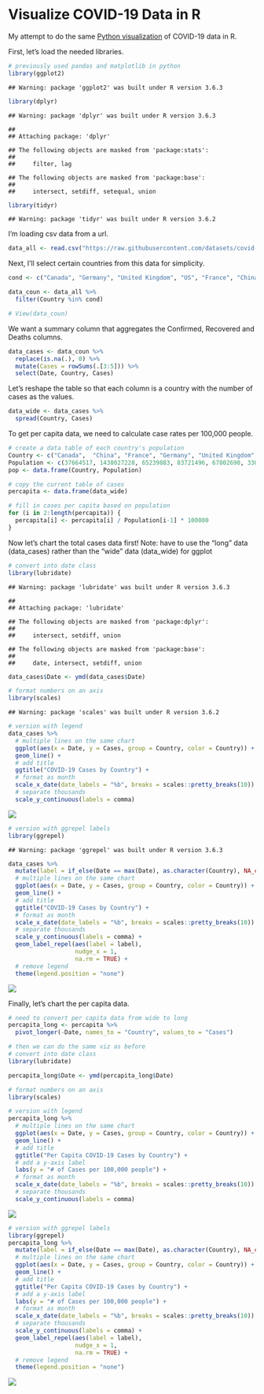 Visualize COVID-19 Data in R
================

My attempt to do the same [Python
visualization](https://towardsdatascience.com/visualizing-covid-19-data-beautifully-in-python-in-5-minutes-or-less-affc361b2c6a)
of COVID-19 data in R.

First, let’s load the needed libraries.

``` r
# previously used pandas and matplotlib in python
library(ggplot2)
```

    ## Warning: package 'ggplot2' was built under R version 3.6.3

``` r
library(dplyr)
```

    ## Warning: package 'dplyr' was built under R version 3.6.3

    ## 
    ## Attaching package: 'dplyr'

    ## The following objects are masked from 'package:stats':
    ## 
    ##     filter, lag

    ## The following objects are masked from 'package:base':
    ## 
    ##     intersect, setdiff, setequal, union

``` r
library(tidyr)
```

    ## Warning: package 'tidyr' was built under R version 3.6.2

I’m loading csv data from a url.

``` r
data_all <- read.csv("https://raw.githubusercontent.com/datasets/covid-19/master/data/countries-aggregated.csv")
```

Next, I’ll select certain countries from this data for simplicity.

``` r
cond <- c("Canada", "Germany", "United Kingdom", "US", "France", "China")

data_coun <- data_all %>%
  filter(Country %in% cond) 

# View(data_coun)
```

We want a summary column that aggregates the Confirmed, Recovered and
Deaths columns.

``` r
data_cases <- data_coun %>% 
  replace(is.na(.), 0) %>% 
  mutate(Cases = rowSums(.[3:5])) %>%
  select(Date, Country, Cases)
```

Let’s reshape the table so that each column is a country with the number
of cases as the values.

``` r
data_wide <- data_cases %>%
  spread(Country, Cases)
```

To get per capita data, we need to calculate case rates per 100,000
people.

``` r
# create a data table of each country's population
Country <- c("Canada",  "China", "France", "Germany", "United Kingdom", "US")
Population <- c(37664517, 1438027228, 65239883, 83721496, 67802690, 330548815)
pop <- data.frame(Country, Population)

# copy the current table of cases
percapita <- data.frame(data_wide)

# fill in cases per capita based on population
for (i in 2:length(percapita)) {
  percapita[i] <- percapita[i] / Population[i-1] * 100000
}
```

Now let’s chart the total cases data first\! Note: have to use the
“long” data (data\_cases) rather than the “wide” data (data\_wide)
for ggplot

``` r
# convert into date class
library(lubridate)
```

    ## Warning: package 'lubridate' was built under R version 3.6.3

    ## 
    ## Attaching package: 'lubridate'

    ## The following objects are masked from 'package:dplyr':
    ## 
    ##     intersect, setdiff, union

    ## The following objects are masked from 'package:base':
    ## 
    ##     date, intersect, setdiff, union

``` r
data_cases$Date <- ymd(data_cases$Date)

# format numbers on an axis
library(scales) 
```

    ## Warning: package 'scales' was built under R version 3.6.2

``` r
# version with legend
data_cases %>%
  # multiple lines on the same chart
  ggplot(aes(x = Date, y = Cases, group = Country, color = Country)) +
  geom_line() +
  # add title
  ggtitle("COVID-19 Cases by Country") +
  # format as month
  scale_x_date(date_labels = "%b", breaks = scales::pretty_breaks(10)) +
  # separate thousands
  scale_y_continuous(labels = comma)
```

![](covid19-data-test_files/figure-gfm/unnamed-chunk-7-1.png)<!-- -->

``` r
# version with ggrepel labels
library(ggrepel)
```

    ## Warning: package 'ggrepel' was built under R version 3.6.3

``` r
data_cases %>%
  mutate(label = if_else(Date == max(Date), as.character(Country), NA_character_)) %>%
  # multiple lines on the same chart
  ggplot(aes(x = Date, y = Cases, group = Country, color = Country)) +
  geom_line() +
  # add title
  ggtitle("COVID-19 Cases by Country") +
  # format as month
  scale_x_date(date_labels = "%b", breaks = scales::pretty_breaks(10)) +
  # separate thousands
  scale_y_continuous(labels = comma) +
  geom_label_repel(aes(label = label),
                   nudge_x = 1,
                   na.rm = TRUE) +
  # remove legend
  theme(legend.position = "none")
```

![](covid19-data-test_files/figure-gfm/unnamed-chunk-7-2.png)<!-- -->

Finally, let’s chart the per capita data.

``` r
# need to convert per capita data from wide to long
percapita_long <- percapita %>%
  pivot_longer(-Date, names_to = "Country", values_to = "Cases")

# then we can do the same viz as before
# convert into date class
library(lubridate)

percapita_long$Date <- ymd(percapita_long$Date)

# format numbers on an axis
library(scales) 

# version with legend
percapita_long %>%
  # multiple lines on the same chart
  ggplot(aes(x = Date, y = Cases, group = Country, color = Country)) +
  geom_line() +
  # add title
  ggtitle("Per Capita COVID-19 Cases by Country") +
  # add a y-axis label
  labs(y = "# of Cases per 100,000 people") +
  # format as month
  scale_x_date(date_labels = "%b", breaks = scales::pretty_breaks(10)) +
  # separate thousands
  scale_y_continuous(labels = comma)
```

![](covid19-data-test_files/figure-gfm/unnamed-chunk-8-1.png)<!-- -->

``` r
# version with ggrepel labels
library(ggrepel)
percapita_long %>%
  mutate(label = if_else(Date == max(Date), as.character(Country), NA_character_)) %>%
  # multiple lines on the same chart
  ggplot(aes(x = Date, y = Cases, group = Country, color = Country)) +
  geom_line() +
  # add title
  ggtitle("Per Capita COVID-19 Cases by Country") +
  # add a y-axis label
  labs(y = "# of Cases per 100,000 people") +
  # format as month
  scale_x_date(date_labels = "%b", breaks = scales::pretty_breaks(10)) +
  # separate thousands
  scale_y_continuous(labels = comma) +
  geom_label_repel(aes(label = label),
                   nudge_x = 1,
                   na.rm = TRUE) +
  # remove legend
  theme(legend.position = "none")
```

![](covid19-data-test_files/figure-gfm/unnamed-chunk-8-2.png)<!-- -->
